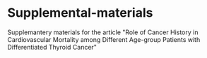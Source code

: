 # Supplemental-materials
Supplemantery materials for the article "Role of Cancer History in Cardiovascular Mortality among Different Age-group Patients with Differentiated Thyroid Cancer"

